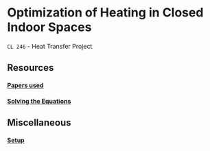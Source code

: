 # Optimization of Heating in Closed Indoor Spaces

`CL 246` - Heat Transfer Project

## Resources

#### [Papers used](/docs/papers/Experimental_validation_of_a_thermal_mod.pdf)

#### [Solving the Equations](/code/)

## Miscellaneous

#### [Setup](/docs/setup/README.md)
